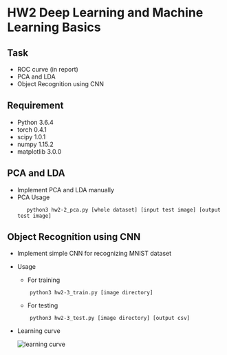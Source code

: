 # HW2 Deep Learning and Machine Learning Basics

## Task
* ROC curve (in report)
* PCA and LDA
* Object Recognition using CNN

## Requirement
* Python 3.6.4
* torch 0.4.1
* scipy 1.0.1
* numpy 1.15.2
* matplotlib 3.0.0

## PCA and LDA
* Implement PCA and LDA manually
* PCA Usage
     ```
        python3 hw2-2_pca.py [whole dataset] [input test image] [output test image]
     ```

## Object Recognition using CNN
* Implement simple CNN for recognizing MNIST dataset
* Usage
    * For training
    ```
        python3 hw2-3_train.py [image directory] 
    ```
    * For testing
    ```
        python3 hw2-3_test.py [image directory] [output csv] 
    ```
* Learning curve

    ![learning curve](https://github.com/fanoping/Computer-Vision/blob/master/hw2/curve.png)
